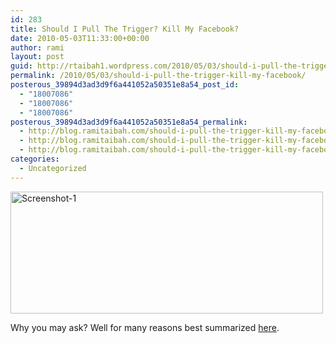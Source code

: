 ```yaml
---
id: 283
title: Should I Pull The Trigger? Kill My Facebook?
date: 2010-05-03T11:33:00+00:00
author: rami
layout: post
guid: http://rtaibah1.wordpress.com/2010/05/03/should-i-pull-the-trigger-kill-my-facebook
permalink: /2010/05/03/should-i-pull-the-trigger-kill-my-facebook/
posterous_39894d3ad3d9f6a441052a50351e8a54_post_id:
  - "18007086"
  - "18007086"
  - "18007086"
posterous_39894d3ad3d9f6a441052a50351e8a54_permalink:
  - http://blog.ramitaibah.com/should-i-pull-the-trigger-kill-my-facebook
  - http://blog.ramitaibah.com/should-i-pull-the-trigger-kill-my-facebook
  - http://blog.ramitaibah.com/should-i-pull-the-trigger-kill-my-facebook
categories:
  - Uncategorized
---
```

<div class='p_embed p_image_embed'>
  <a href="http://139.59.20.41/wp-content/uploads/2011/12/screenshot-1-scaled1000.png"><img alt="Screenshot-1" height="195" src="http://139.59.20.41/wp-content/uploads/2011/12/screenshot-1-scaled1000.png?w=300" width="500" /></a>
</div>

Why you may ask? Well for many reasons best&nbsp;summarized&nbsp;<a href="http://www.rocket.ly/home/2010/4/26/top-ten-reasons-you-should-quit-facebook.html" target="_blank">here</a>.